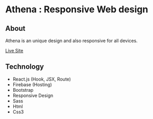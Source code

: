 # Athena : Responsive Web design
## About 
Athena is an unique design and also responsive for all devices.  


[Live Site](https://athena-7b351.web.app/)

## Technology 
* React.js (Hook, JSX, Route)
* Firebase (Hosting)
* Bootstrap
* Responsive Design
* Sass
* Html
* Css3
